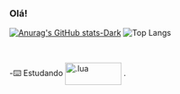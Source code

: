 ### Olá!

<div>
  
[![Anurag's GitHub stats-Dark](https://github-readme-stats.vercel.app/api?username=zeldris-dev&show_icons=true&theme=highcontrast#gh-dark-mode-only)](https://github.com/anuraghazra/github-readme-stats#gh-dark-mode-only)
![Top Langs](https://github-readme-stats.vercel.app/api/top-langs/?username=zeldris-dev&theme=highcontrast)
  
<div/>
  
  <div style="display: inline_block"><br>
   
  -⌨️ Estudando <img align="center" alt=".lua" height="40" width="100" src="https://img.shields.io/badge/Lua-2C2D72?style=for-the-badge&logo=lua&logoColor=white"> .
</div>
